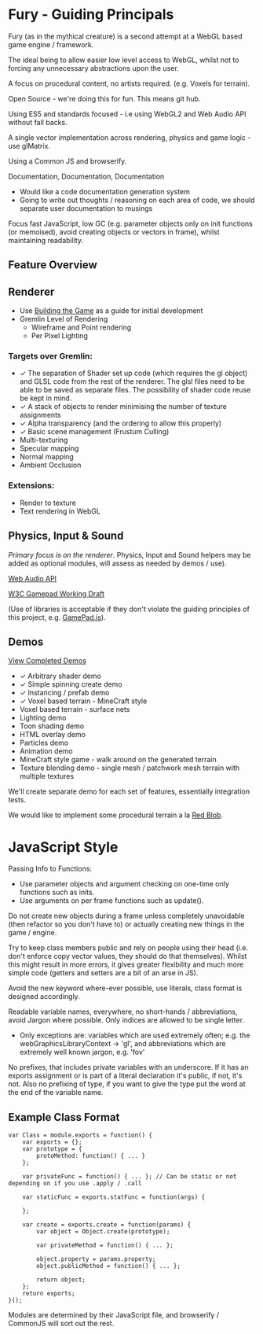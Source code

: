 # Fury - Guiding Principals

Fury (as in the mythical creature) is a second attempt at a WebGL based game engine / framework.

The ideal being to allow easier low level access to WebGL, whilst not to forcing any unnecessary abstractions upon the user.

A focus on procedural content, no artists required. (e.g. Voxels for terrain).

Open Source - we're doing this for fun. This means git hub.

Using ES5 and standards focused - i.e using WebGL2 and Web Audio API without fall backs.

A single vector implementation across rendering, physics and game logic - use glMatrix.

Using a Common JS and browserify.

Documentation, Documentation, Documentation
* Would like a code documentation generation system
* Going to write out thoughts / reasoning on each area of code, we should separate user documentation to musings

Focus fast JavaScript, low GC (e.g. parameter objects only on init functions (or memoised), avoid creating objects or vectors in frame), whilst maintaining readability.

## Feature Overview

## Renderer
* Use [Building the Game](https://github.com/toji/building-the-game) as a guide for initial development
* Gremlin Level of Rendering
	* Wireframe and Point rendering
	* Per Pixel Lighting

### Targets over Gremlin:
* ✓ The separation of Shader set up code (which requires the gl object) and GLSL code from the rest of the renderer.  The glsl files need to be able to be saved as separate files. The possibility of shader code reuse be kept in mind.
* ✓ A stack of objects to render minimising the number of texture assignments
* ✓ Alpha transparency (and the ordering to allow this properly)
* ✓ Basic scene management (Frustum Culling)
* Multi-texturing
* Specular mapping
* Normal mapping
* Ambient Occlusion

### Extensions:
* Render to texture
* Text rendering in WebGL

## Physics, Input & Sound
_Primary focus is on the renderer_. Physics, Input and Sound helpers may be added as optional modules, will assess as needed by demos / use).

[Web Audio API](http://www.html5rocks.com/en/tutorials/webaudio/intro/)

[W3C Gamepad Working Draft](http://www.w3.org/TR/gamepad/)

(Use of libraries is acceptable if they don't violate the guiding principles of this project, e.g. [GamePad.js](https://github.com/sgraham/gamepad.js/)).

## Demos
[View Completed Demos](http://delphic.me.uk/fury-demos/)
* ✓ Arbitrary shader demo
* ✓ Simple spinning create demo
* ✓ Instancing / prefab demo
* ✓ Voxel based terrain - MineCraft style
* Voxel based terrain - surface nets
* Lighting demo
* Toon shading demo
* HTML overlay demo
* Particles demo
* Animation demo
* MineCraft style game - walk around on the generated terrain
* Texture blending demo - single mesh / patchwork mesh terrain with multiple textures

We'll create separate demo for each set of features, essentially integration tests.

We would like to implement some procedural terrain a la [Red Blob](http://www-cs-students.stanford.edu/~amitp/game-programming/polygon-map-generation/).


# JavaScript Style

Passing Info to Functions:
* Use parameter objects and argument checking on one-time only functions such as inits.
* Use arguments on per frame functions such as update().

Do not create new objects during a frame unless completely unavoidable (then refactor so you don't have to) or actually creating new things in the game / engine.

Try to keep class members public and rely on people using their head (i.e. don't enforce copy vector values, they should do that themselves). Whilst this might result in more errors, it gives greater flexibility and much more simple code (getters and setters are a bit of an arse in JS).

Avoid the new keyword where-ever possible, use literals, class format is designed accordingly.

Readable variable names, everywhere, no short-hands / abbreviations, avoid Jargon where possible. Only indices are allowed to be single letter.
* Only exceptions are: variables which are used extremely often; e.g. the webGraphicsLibraryContext -> 'gl', and abbreviations which are extremely well known jargon, e.g. 'fov'

No prefixes, that includes private variables with an underscore. If it has an exports assignment or is part of a literal declaration it's public, if not, it's not. Also no prefixing of type, if you want to give the type put the word at the end of the variable name.

## Example Class Format

	var Class = module.exports = function() {
		var exports = {};
		var prototype = {
			protoMethod: function() { ... }
		};

		var privateFunc = function() { ... }; // Can be static or not depending on if you use .apply / .call

		var staticFunc = exports.statFunc = function(args) {

		};

		var create = exports.create = function(params) {
			var object = Object.create(prototype);

			var privateMethod = function() { ... };

			object.property = params.property;
			object.publicMethod = function() { ... };

			return object;
		};
		return exports;
	}();

Modules are determined by their JavaScript file, and browserify / CommonJS will sort out the rest.

